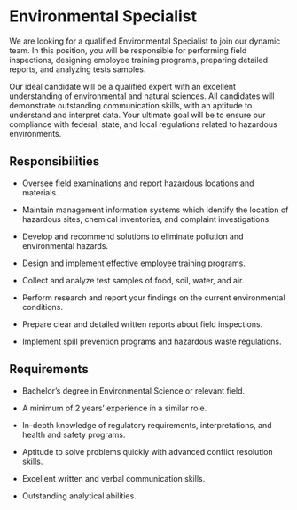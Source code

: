 # Environmental Specialist

We are looking for a qualified Environmental Specialist to join our dynamic team. In this position, you will be responsible for performing field inspections, designing employee training programs, preparing detailed reports, and analyzing tests samples.

Our ideal candidate will be a qualified expert with an excellent understanding of environmental and natural sciences. All candidates will demonstrate outstanding communication skills, with an aptitude to understand and interpret data. Your ultimate goal will be to ensure our compliance with federal, state, and local regulations related to hazardous environments.

## Responsibilities

* Oversee field examinations and report hazardous locations and materials.

* Maintain management information systems which identify the location of hazardous sites, chemical inventories, and complaint investigations.

* Develop and recommend solutions to eliminate pollution and environmental hazards.

* Design and implement effective employee training programs.

* Collect and analyze test samples of food, soil, water, and air.

* Perform research and report your findings on the current environmental conditions.

* Prepare clear and detailed written reports about field inspections.

* Implement spill prevention programs and hazardous waste regulations.

## Requirements

* Bachelor’s degree in Environmental Science or relevant field.

* A minimum of 2 years’ experience in a similar role.

* In-depth knowledge of regulatory requirements, interpretations, and health and safety programs.

* Aptitude to solve problems quickly with advanced conflict resolution skills.

* Excellent written and verbal communication skills.

* Outstanding analytical abilities.

